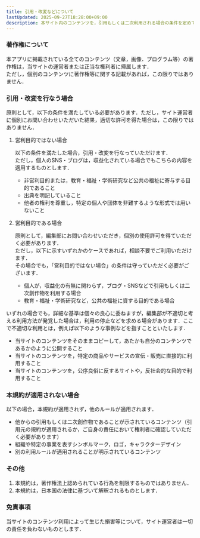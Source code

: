 ```yaml
---
title: 引用・改変などについて
lastUpdated: 2025-09-27T18:28:00+09:00
description: 本サイト内のコンテンツを，引用もしくは二次利用される場合の条件を定めております．
---
```


### 著作権について
本アプリに掲載されている全てのコンテンツ（文章，画像．プログラム等）の著作権は，当サイトの運営者または正当な権利者に帰属します．    
ただし，個別のコンテンツに著作権等に関する記載があれば，この限りではありません．

### 引用・改変を行なう場合
原則として，以下の条件を満たしている必要があります．ただし，サイト運営者に個別にお問い合わせいただいた結果，適切な許可を得た場合は，この限りではありません．<br />

1. 営利目的ではない場合

    以下の条件を満たした場合，引用・改変を行なっていただけます．<br />
    ただし，個人のSNS・ブログは，収益化されている場合でもこちらの内容を適用するものとします．

    - 非営利目的または，教育・福祉・学術研究など公共の福祉に寄与する目的であること
    - 出典を明記していること
    - 他者の権利を尊重し，特定の個人や団体を非難するような形式では用いないこと

2. 営利目的である場合

    原則として，編集部にお問い合わせいただき，個別の使用許可を得ていただく必要があります．<br />
    ただし，以下に示すいずれかのケースであれば，相談不要でご利用いただけます．<br />
    その場合でも，「営利目的ではない場合」の条件は守っていただく必要がございます．

    - 個人が，収益化の有無に関わらず，ブログ・SNSなどで引用もしくは二次創作物を利用する場合
    - 教育・福祉・学術研究など，公共の福祉に資する目的である場合

いずれの場合でも，詳細な基準は個々の良心に委ねますが，編集部が不適切と考える利用方法が発覚した場合は，利用の停止などを求める場合があります．ここで不適切な利用とは，例えば以下のような事例などを指すことといたします．

- 当サイトのコンテンツをそのままコピーして，あたかも自分のコンテンツであるかのように公開すること
- 当サイトのコンテンツを，特定の商品やサービスの宣伝・販売に直接的に利用すること
- 当サイトのコンテンツを，公序良俗に反するサイトや，反社会的な目的で利用すること

### 本規約が適用されない場合
以下の場合，本規約が適用されず，他のルールが適用されます．

- 他からの引用もしくは二次創作物であることが示されているコンテンツ（引用元の規約が適用されるか，ご自身の責任において権利者に確認していただく必要があります）
- 組織や特定の事業を表すシンボルマーク，ロゴ，キャラクターデザイン
- 別の利用ルールが適用されることが明示されているコンテンツ

### その他
1. 本規約は，著作権法上認められている行為を制限するものではありません．
2. 本規約は，日本国の法律に基づいて解釈されるものとします．

### 免責事項
当サイトのコンテンツ利用によって生じた損害等について，サイト運営者は一切の責任を負わないものとします．